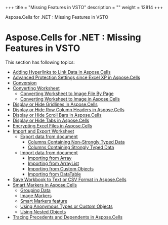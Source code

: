 +++
title = "Missing Features in VSTO" 
description = "" 
weight = 12814 
+++

Aspose.Cells for .NET : Missing Features in VSTO  

# Aspose.Cells for .NET : Missing Features in VSTO


This section has following topics:

*   [Adding Hyperlinks to Link Data in Aspose.Cells](http://localhost:1313/cellsnet/plugins/asposecellsnetforvsto/missingfeaturesinvsto/adding+hyperlinks+to+link+data+in+aspose.cells)
*   [Advanced Protection Settings since Excel XP in Aspose.Cells](http://localhost:1313/cellsnet/plugins/asposecellsnetforvsto/missingfeaturesinvsto/advanced+protection+settings+since+excel+xp+in+aspose.cells)
*   [Conversion](http://localhost:1313/cellsnet/plugins/asposecellsnetforvsto/missingfeaturesinvsto/conversion)
*   [Converting Worksheet](http://localhost:1313/cellsnet/plugins/asposecellsnetforvsto/missingfeaturesinvsto/convertingworksheet/)
    *   [Converting Worksheet to Image File By Page](http://localhost:1313/cellsnet/plugins/asposecellsnetforvsto/missingfeaturesinvsto/convertingworksheet/converting+worksheet+to+image+file+by+page)
    *   [Converting Worksheet to Image in Aspose.Cells](http://localhost:1313/cellsnet/plugins/asposecellsnetforvsto/missingfeaturesinvsto/convertingworksheet/converting+worksheet+to+image+in+aspose.cells)
*   [Display or Hide Gridlines in Aspose.Cells](http://localhost:1313/cellsnet/plugins/asposecellsnetforvsto/missingfeaturesinvsto/display+or+hide+gridlines+in+aspose.cells)
*   [Display or Hide Row Column Headers in Aspose.Cells](http://localhost:1313/cellsnet/plugins/asposecellsnetforvsto/missingfeaturesinvsto/display+or+hide+row+column+headers+in+aspose.cells)
*   [Display or Hide Scroll Bars in Aspose.Cells](http://localhost:1313/cellsnet/plugins/asposecellsnetforvsto/missingfeaturesinvsto/display+or+hide+scroll+bars+in+aspose.cells)
*   [Display or Hide Tabs in Aspose.Cells](http://localhost:1313/cellsnet/plugins/asposecellsnetforvsto/missingfeaturesinvsto/display+or+hide+tabs+in+aspose.cells)
*   [Encrypting Excel Files in Aspose.Cells](http://localhost:1313/cellsnet/plugins/asposecellsnetforvsto/missingfeaturesinvsto/encrypting+excel+files+in+aspose.cells)
*   [Import and Export Worksheet](http://localhost:1313/cellsnet/plugins/asposecellsnetforvsto/missingfeaturesinvsto/importandexportworksheet/)
    *   [Export data from document](http://localhost:1313/cellsnet/plugins/asposecellsnetforvsto/missingfeaturesinvsto/importandexportworksheet/exportdatafromdocument/)
        *   [Columns Containing Non-Strongly Typed Data](http://localhost:1313/cellsnet/plugins/asposecellsnetforvsto/missingfeaturesinvsto/importandexportworksheet/exportdatafromdocument/columns+containing+non-strongly+typed+data)
        *   [Columns Containing Strongly Typed Data](http://localhost:1313/cellsnet/plugins/asposecellsnetforvsto/missingfeaturesinvsto/importandexportworksheet/exportdatafromdocument/columns+containing+strongly+typed+data)
    *   [Import data from document](http://localhost:1313/cellsnet/plugins/asposecellsnetforvsto/missingfeaturesinvsto/importandexportworksheet/importdatafromdocument/)
        *   [Importing from Array](http://localhost:1313/cellsnet/plugins/asposecellsnetforvsto/missingfeaturesinvsto/importandexportworksheet/importdatafromdocument/importing+from+array)
        *   [Importing from ArrayList](http://localhost:1313/cellsnet/plugins/asposecellsnetforvsto/missingfeaturesinvsto/importandexportworksheet/importdatafromdocument/importing+from+arraylist)
        *   [Importing from Custom Objects](http://localhost:1313/cellsnet/plugins/asposecellsnetforvsto/missingfeaturesinvsto/importandexportworksheet/importdatafromdocument/importing+from+custom+objects)
        *   [Importing from DataTable](http://localhost:1313/cellsnet/plugins/asposecellsnetforvsto/missingfeaturesinvsto/importandexportworksheet/importdatafromdocument/importing+from+datatable)
*   [Save Workbook to Text or CSV Format in Aspose.Cells](http://localhost:1313/cellsnet/plugins/asposecellsnetforvsto/missingfeaturesinvsto/save+workbook+to+text+or+csv+format+in+aspose.cells)
*   [Smart Markers in Aspose.Cells](http://localhost:1313/cellsnet/plugins/asposecellsnetforvsto/missingfeaturesinvsto/smartmarkersinasposecells/)
    *   [Grouping Data](http://localhost:1313/cellsnet/plugins/asposecellsnetforvsto/missingfeaturesinvsto/smartmarkersinasposecells/grouping+data)
    *   [Image Markers](http://localhost:1313/cellsnet/plugins/asposecellsnetforvsto/missingfeaturesinvsto/smartmarkersinasposecells/image+markers)
    *   [Smart Markers feature](http://localhost:1313/cellsnet/plugins/asposecellsnetforvsto/missingfeaturesinvsto/smartmarkersinasposecells/smart+markers+feature)
    *   [Using Anonymous Types or Custom Objects](http://localhost:1313/cellsnet/plugins/asposecellsnetforvsto/missingfeaturesinvsto/smartmarkersinasposecells/using+anonymous+types+or+custom+objects)
    *   [Using Nested Objects](http://localhost:1313/cellsnet/plugins/asposecellsnetforvsto/missingfeaturesinvsto/smartmarkersinasposecells/using+nested+objects)
*   [Tracing Precedents and Dependents in Aspose.Cells](http://localhost:1313/cellsnet/plugins/asposecellsnetforvsto/missingfeaturesinvsto/tracing+precedents+and+dependents+in+aspose.cells)

